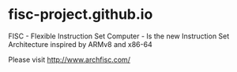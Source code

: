 # fisc-project.github.io
FISC - Flexible Instruction Set Computer - Is the new Instruction Set Architecture inspired by ARMv8 and x86-64

Please visit http://www.archfisc.com/
